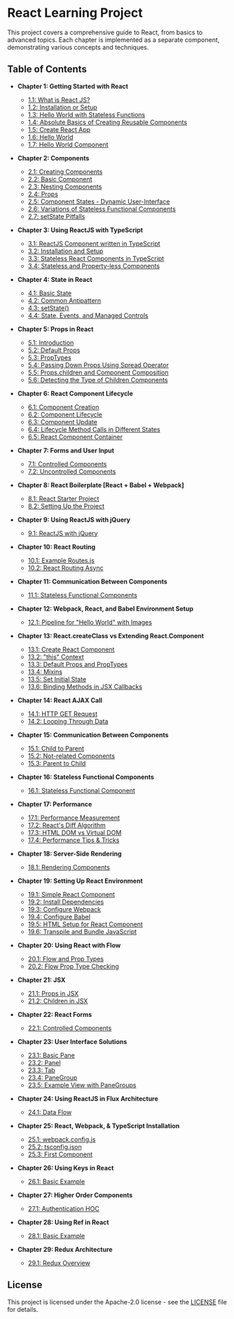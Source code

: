 # React Learning Project

This project covers a comprehensive guide to React, from basics to advanced topics. Each chapter is implemented as a separate component, demonstrating various concepts and techniques.

## Table of Contents

- **Chapter 1: Getting Started with React**
  - [1.1: What is React JS?](#section-11-what-is-react-js)
  - [1.2: Installation or Setup](#section-12-installation-or-setup)
  - [1.3: Hello World with Stateless Functions](#section-13-hello-world-with-stateless-functions)
  - [1.4: Absolute Basics of Creating Reusable Components](#section-14-absolute-basics-of-creating-reusable-components)
  - [1.5: Create React App](#section-15-create-react-app)
  - [1.6: Hello World](#section-16-hello-world)
  - [1.7: Hello World Component](#section-17-hello-world-component)

- **Chapter 2: Components**
  - [2.1: Creating Components](#section-21-creating-components)
  - [2.2: Basic Component](#section-22-basic-component)
  - [2.3: Nesting Components](#section-23-nesting-components)
  - [2.4: Props](#section-24-props)
  - [2.5: Component States - Dynamic User-Interface](#section-25-component-states---dynamic-user-interface)
  - [2.6: Variations of Stateless Functional Components](#section-26-variations-of-stateless-functional-components)
  - [2.7: setState Pitfalls](#section-27-setstate-pitfalls)

- **Chapter 3: Using ReactJS with TypeScript**
  - [3.1: ReactJS Component written in TypeScript](#section-31-reactjs-component-written-in-typescript)
  - [3.2: Installation and Setup](#section-32-installation-and-setup)
  - [3.3: Stateless React Components in TypeScript](#section-33-stateless-react-components-in-typescript)
  - [3.4: Stateless and Property-less Components](#section-34-stateless-and-property-less-components)

- **Chapter 4: State in React**
  - [4.1: Basic State](#section-41-basic-state)
  - [4.2: Common Antipattern](#section-42-common-antipattern)
  - [4.3: setState()](#section-43-setstate)
  - [4.4: State, Events, and Managed Controls](#section-44-state-events-and-managed-controls)

- **Chapter 5: Props in React**
  - [5.1: Introduction](#section-51-introduction)
  - [5.2: Default Props](#section-52-default-props)
  - [5.3: PropTypes](#section-53-proptypes)
  - [5.4: Passing Down Props Using Spread Operator](#section-54-passing-down-props-using-spread-operator)
  - [5.5: Props.children and Component Composition](#section-55-propschildren-and-component-composition)
  - [5.6: Detecting the Type of Children Components](#section-56-detecting-the-type-of-children-components)

- **Chapter 6: React Component Lifecycle**
  - [6.1: Component Creation](#section-61-component-creation)
  - [6.2: Component Lifecycle](#section-62-component-lifecycle)
  - [6.3: Component Update](#section-63-component-update)
  - [6.4: Lifecycle Method Calls in Different States](#section-64-lifecycle-method-calls-in-different-states)
  - [6.5: React Component Container](#section-65-react-component-container)

- **Chapter 7: Forms and User Input**
  - [7.1: Controlled Components](#section-71-controlled-components)
  - [7.2: Uncontrolled Components](#section-72-uncontrolled-components)

- **Chapter 8: React Boilerplate [React + Babel + Webpack]**
  - [8.1: React Starter Project](#section-81-react-starter-project)
  - [8.2: Setting Up the Project](#section-82-setting-up-the-project)

- **Chapter 9: Using ReactJS with jQuery**
  - [9.1: ReactJS with jQuery](#section-91-reactjs-with-jquery)

- **Chapter 10: React Routing**
  - [10.1: Example Routes.js](#section-101-example-routesjs)
  - [10.2: React Routing Async](#section-102-react-routing-async)

- **Chapter 11: Communication Between Components**
  - [11.1: Stateless Functional Components](#section-111-stateless-functional-components)

- **Chapter 12: Webpack, React, and Babel Environment Setup**
  - [12.1: Pipeline for "Hello World" with Images](#section-121-pipeline-for-hello-world-with-images)

- **Chapter 13: React.createClass vs Extending React.Component**
  - [13.1: Create React Component](#section-131-create-react-component)
  - [13.2: "this" Context](#section-132-this-context)
  - [13.3: Default Props and PropTypes](#section-133-default-props-and-proptypes)
  - [13.4: Mixins](#section-134-mixins)
  - [13.5: Set Initial State](#section-135-set-initial-state)
  - [13.6: Binding Methods in JSX Callbacks](#section-136-binding-methods-in-jsx-callbacks)

- **Chapter 14: React AJAX Call**
  - [14.1: HTTP GET Request](#section-141-http-get-request)
  - [14.2: Looping Through Data](#section-142-looping-through-data)

- **Chapter 15: Communication Between Components**
  - [15.1: Child to Parent](#section-151-child-to-parent)
  - [15.2: Not-related Components](#section-152-not-related-components)
  - [15.3: Parent to Child](#section-153-parent-to-child)

- **Chapter 16: Stateless Functional Components**
  - [16.1: Stateless Functional Component](#section-161-stateless-functional-component)

- **Chapter 17: Performance**
  - [17.1: Performance Measurement](#section-171-performance-measurement)
  - [17.2: React's Diff Algorithm](#section-172-react-diff-algorithm)
  - [17.3: HTML DOM vs Virtual DOM](#section-173-html-dom-vs-virtual-dom)
  - [17.4: Performance Tips & Tricks](#section-174-performance-tips-tricks)

- **Chapter 18: Server-Side Rendering**
  - [18.1: Rendering Components](#section-181-rendering-components)

- **Chapter 19: Setting Up React Environment**
  - [19.1: Simple React Component](#section-191-simple-react-component)
  - [19.2: Install Dependencies](#section-192-install-dependencies)
  - [19.3: Configure Webpack](#section-193-configure-webpack)
  - [19.4: Configure Babel](#section-194-configure-babel)
  - [19.5: HTML Setup for React Component](#section-195-html-setup-for-react-component)
  - [19.6: Transpile and Bundle JavaScript](#section-196-transpile-and-bundle-javascript)

- **Chapter 20: Using React with Flow**
  - [20.1: Flow and Prop Types](#section-201-flow-and-prop-types)
  - [20.2: Flow Prop Type Checking](#section-202-flow-prop-type-checking)

- **Chapter 21: JSX**
  - [21.1: Props in JSX](#section-211-props-in-jsx)
  - [21.2: Children in JSX](#section-212-children-in-jsx)

- **Chapter 22: React Forms**
  - [22.1: Controlled Components](#section-221-controlled-components)

- **Chapter 23: User Interface Solutions**
  - [23.1: Basic Pane](#section-231-basic-pane)
  - [23.2: Panel](#section-232-panel)
  - [23.3: Tab](#section-233-tab)
  - [23.4: PaneGroup](#section-234-panegroup)
  - [23.5: Example View with PaneGroups](#section-235-example-view-with-panegroups)

- **Chapter 24: Using ReactJS in Flux Architecture**
  - [24.1: Data Flow](#section-241-data-flow)

- **Chapter 25: React, Webpack, & TypeScript Installation**
  - [25.1: webpack.config.js](#section-251-webpackconfigjs)
  - [25.2: tsconfig.json](#section-252-tsconfigjson)
  - [25.3: First Component](#section-253-first-component)

- **Chapter 26: Using Keys in React**
  - [26.1: Basic Example](#section-261-basic-example)

- **Chapter 27: Higher Order Components**
  - [27.1: Authentication HOC](#section-271-authentication-hoc)

- **Chapter 28: Using Ref in React**
  - [28.1: Basic Example](#section-281-basic-example)

- **Chapter 29: Redux Architecture**
  - [29.1: Redux Overview](#section-291-redux-overview)

## License

This project is licensed under the Apache-2.0 license - see the [LICENSE](LICENSE) file for details.
